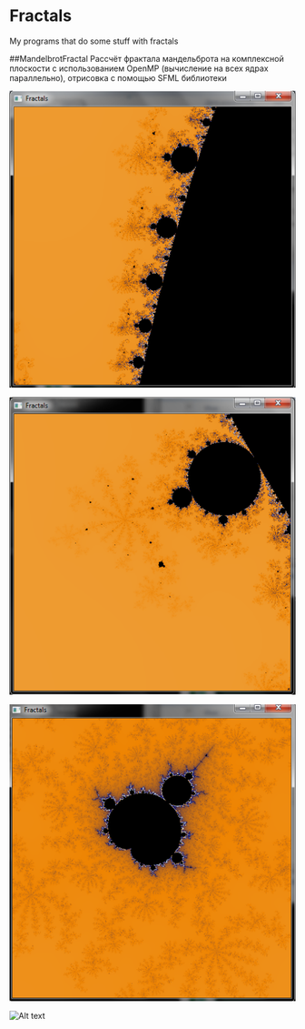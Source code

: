 # Fractals
My programs that do some stuff with fractals

##MandelbrotFractal
Рассчёт фрактала мандельброта на комплексной плоскости с использованием OpenMP (вычисление на всех ядрах параллельно), отрисовка с помощью SFML библиотеки

![Alt text](https://github.com/GARFILD1000/Fractals/blob/master/screen1.png?raw=true "Скриншот 1")

![Alt text](https://github.com/GARFILD1000/Fractals/blob/master/screen2.png?raw=true "Скриншот 2")

![Alt text](https://github.com/GARFILD1000/Fractals/blob/master/screen3.png?raw=true "Скриншот 3")

![Alt text](https://github.com/GARFILD1000/Fractals/blob/master/screen4.png?raw=true "Скриншот 4")

